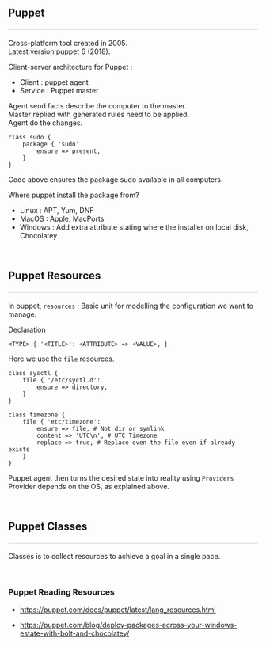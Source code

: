 <style>hr{opacity: 20%; height: 1px!important; margin-bottom:0px!important</style>

## Puppet <hr/>
Cross-platform tool created in 2005.<br>
Latest version puppet 6 (2018). 

Client-server architecture for Puppet : 
- Client : puppet agent
- Service  : Puppet master

Agent send facts describe the computer to the master.<br>
Master replied with generated rules need to be applied.<br>
Agent do the changes.

```puppet
class sudo {
    package { 'sudo'
        ensure => present,
    }
}
```
Code above ensures the package sudo available in all computers.

Where puppet install the package from?
- Linux : APT, Yum, DNF
- MacOS : Apple, MacPorts
- Windows : Add extra attribute stating where the installer on local disk, Chocolatey

<br>

## Puppet Resources <hr/>
In puppet, `resources` : Basic unit for modelling the configuration we want to manage.

Declaration
```puppet
<TYPE> { '<TITLE>': <ATTRIBUTE> => <VALUE>, }
```

Here we use the `file` resources. 
```puppet
class sysctl {
    file { '/etc/syctl.d':
        ensure => directory,
    }
}
```
```puppet
class timezone {
    file { 'etc/timezone':
        ensure => file, # Not dir or symlink
        content => 'UTC\n', # UTC Timezone
        replace => true, # Replace even the file even if already exists
    }
}
```

Puppet agent then turns the desired state into reality using `Providers`<br>
Provider depends on the OS, as explained above.

<br>

## Puppet Classes <hr/>
Classes is to collect resources to achieve a goal in a single pace. 

<br>

### Puppet Reading Resources

<ul><li><p><a href="https://puppet.com/docs/puppet/latest/lang_resources.html" title="" target="_blank" rel="noopener nofollow" aria-label=""><u>https://puppet.com/docs/puppet/latest/lang_resources.html</u></a></p></li><li><p><a href="https://puppet.com/blog/deploy-packages-across-your-windows-estate-with-bolt-and-chocolatey/" title="" target="_blank" rel="noopener nofollow" aria-label="">https://puppet.com/blog/deploy-packages-across-your-windows-estate-with-bolt-and-chocolatey/</a></p></li></ul>
